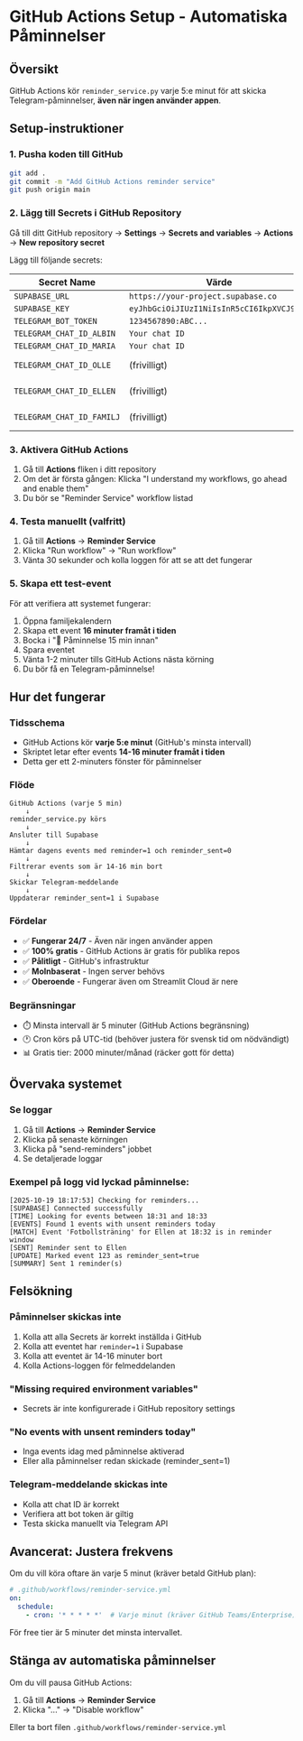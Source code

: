 # GitHub Actions Setup - Automatiska Påminnelser

## Översikt
GitHub Actions kör `reminder_service.py` varje 5:e minut för att skicka Telegram-påminnelser, **även när ingen använder appen**.

## Setup-instruktioner

### 1. Pusha koden till GitHub

```bash
git add .
git commit -m "Add GitHub Actions reminder service"
git push origin main
```

### 2. Lägg till Secrets i GitHub Repository

Gå till ditt GitHub repository → **Settings** → **Secrets and variables** → **Actions** → **New repository secret**

Lägg till följande secrets:

| Secret Name | Värde | Hämta från |
|------------|-------|-----------|
| `SUPABASE_URL` | `https://your-project.supabase.co` | `.streamlit/secrets.toml` |
| `SUPABASE_KEY` | `eyJhbGciOiJIUzI1NiIsInR5cCI6IkpXVCJ9...` | `.streamlit/secrets.toml` |
| `TELEGRAM_BOT_TOKEN` | `1234567890:ABC...` | `.streamlit/secrets.toml` |
| `TELEGRAM_CHAT_ID_ALBIN` | `Your chat ID` | `.streamlit/secrets.toml` |
| `TELEGRAM_CHAT_ID_MARIA` | `Your chat ID` | `.streamlit/secrets.toml` |
| `TELEGRAM_CHAT_ID_OLLE` | (frivilligt) | Om ni vill att Olle får påminnelser |
| `TELEGRAM_CHAT_ID_ELLEN` | (frivilligt) | Om ni vill att Ellen får påminnelser |
| `TELEGRAM_CHAT_ID_FAMILJ` | (frivilligt) | För gemensamma påminnelser |

### 3. Aktivera GitHub Actions

1. Gå till **Actions** fliken i ditt repository
2. Om det är första gången: Klicka "I understand my workflows, go ahead and enable them"
3. Du bör se "Reminder Service" workflow listad

### 4. Testa manuellt (valfritt)

1. Gå till **Actions** → **Reminder Service**
2. Klicka "Run workflow" → "Run workflow"
3. Vänta 30 sekunder och kolla loggen för att se att det fungerar

### 5. Skapa ett test-event

För att verifiera att systemet fungerar:

1. Öppna familjekalendern
2. Skapa ett event **16 minuter framåt i tiden**
3. Bocka i "🔔 Påminnelse 15 min innan"
4. Spara eventet
5. Vänta 1-2 minuter tills GitHub Actions nästa körning
6. Du bör få en Telegram-påminnelse!

## Hur det fungerar

### Tidsschema
- GitHub Actions kör **varje 5:e minut** (GitHub's minsta intervall)
- Skriptet letar efter events **14-16 minuter framåt i tiden**
- Detta ger ett 2-minuters fönster för påminnelser

### Flöde
```
GitHub Actions (varje 5 min)
    ↓
reminder_service.py körs
    ↓
Ansluter till Supabase
    ↓
Hämtar dagens events med reminder=1 och reminder_sent=0
    ↓
Filtrerar events som är 14-16 min bort
    ↓
Skickar Telegram-meddelande
    ↓
Uppdaterar reminder_sent=1 i Supabase
```

### Fördelar
- ✅ **Fungerar 24/7** - Även när ingen använder appen
- ✅ **100% gratis** - GitHub Actions är gratis för publika repos
- ✅ **Pålitligt** - GitHub's infrastruktur
- ✅ **Molnbaserat** - Ingen server behövs
- ✅ **Oberoende** - Fungerar även om Streamlit Cloud är nere

### Begränsningar
- ⏱️ Minsta intervall är 5 minuter (GitHub Actions begränsning)
- 🕐 Cron körs på UTC-tid (behöver justera för svensk tid om nödvändigt)
- 📊 Gratis tier: 2000 minuter/månad (räcker gott för detta)

## Övervaka systemet

### Se loggar
1. Gå till **Actions** → **Reminder Service**
2. Klicka på senaste körningen
3. Klicka på "send-reminders" jobbet
4. Se detaljerade loggar

### Exempel på logg vid lyckad påminnelse:
```
[2025-10-19 18:17:53] Checking for reminders...
[SUPABASE] Connected successfully
[TIME] Looking for events between 18:31 and 18:33
[EVENTS] Found 1 events with unsent reminders today
[MATCH] Event 'Fotbollsträning' for Ellen at 18:32 is in reminder window
[SENT] Reminder sent to Ellen
[UPDATE] Marked event 123 as reminder_sent=true
[SUMMARY] Sent 1 reminder(s)
```

## Felsökning

### Påminnelser skickas inte
1. Kolla att alla Secrets är korrekt inställda i GitHub
2. Kolla att eventet har `reminder=1` i Supabase
3. Kolla att eventet är 14-16 minuter bort
4. Kolla Actions-loggen för felmeddelanden

### "Missing required environment variables"
- Secrets är inte konfigurerade i GitHub repository settings

### "No events with unsent reminders today"
- Inga events idag med påminnelse aktiverad
- Eller alla påminnelser redan skickade (reminder_sent=1)

### Telegram-meddelande skickas inte
- Kolla att chat ID är korrekt
- Verifiera att bot token är giltig
- Testa skicka manuellt via Telegram API

## Avancerat: Justera frekvens

Om du vill köra oftare än varje 5 minut (kräver betald GitHub plan):

```yaml
# .github/workflows/reminder-service.yml
on:
  schedule:
    - cron: '* * * * *'  # Varje minut (kräver GitHub Teams/Enterprise)
```

För free tier är 5 minuter det minsta intervallet.

## Stänga av automatiska påminnelser

Om du vill pausa GitHub Actions:

1. Gå till **Actions** → **Reminder Service**
2. Klicka "..." → "Disable workflow"

Eller ta bort filen `.github/workflows/reminder-service.yml`
